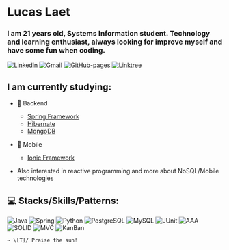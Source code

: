 # Lucas Laet 

### I am 21 years old, Systems Information student. Technology and learning enthusiast, always looking for improve myself and have some fun when coding.

[![Linkedin](https://img.shields.io/badge/-lucaslaet-blue?style=flat-square&logo=Linkedin&logoColor=white&link=https://www.linkedin.com/in/lucas-laet-b47452187/)](https://www.linkedin.com/in/lucas-laet-b47452187/)
[![Gmail](https://img.shields.io/badge/-lucas.laetlira@gmail.com-c14438?style=flat-square&logo=Gmail&logoColor=white&link=mailto:lucas.laetlira@gmail.com)](mailto:lucas.laetlira@gmail.com)
[![GitHub-pages](https://img.shields.io/badge/GitHub%20pages-Lucas%20Laet-green)](https://llaet.github.io/)
[![Linktree](https://img.shields.io/badge/Linktree-llaet-brightgreen)](https://linktr.ee/llaet)

## I am currently studying:
* 🧠 Backend
  - [Spring Framework](https://spring.io/)
  - [Hibernate](https://hibernate.org/)
  - [MongoDB](https://www.mongodb.com/)

* 📱 Mobile
  - [Ionic Framework](https://ionicframework.com/)

* Also interested in reactive programming and more about NoSQL/Mobile technologies

## 💻 Stacks/Skills/Patterns:
![Java](https://img.shields.io/badge/Backend-Java-orange)
![Spring](https://img.shields.io/badge/Backend-Spring-brightgreen)
![Python](https://img.shields.io/badge/Backend-Python-blue)
![PostgreSQL](https://img.shields.io/badge/Database-PostgreSQL-yellowgreen)
![MySQL](https://img.shields.io/badge/Database-MySQL-9cf)
![JUnit](https://img.shields.io/badge/QA-JUnit-red)
![AAA](https://img.shields.io/badge/QA-AAA-green)
![SOLID](https://img.shields.io/badge/Pattern-SOLID-blueviolet)
![MVC](https://img.shields.io/badge/Pattern-MVC-ff69b4)
![KanBan](https://img.shields.io/badge/Agile-KanBan-yellow)

    ~ \[T]/ Praise the sun!
<!--
**llaet/llaet** is a ✨ _special_ ✨ repository because its `README.md` (this file) appears on your GitHub profile.

Here are some ideas to get you started:

- 🔭 I’m currently working on ...
- 🌱 I’m currently learning ...
- 👯 I’m looking to collaborate on ...
- 🤔 I’m looking for help with ...
- 💬 Ask me about ...
- 📫 How to reach me: ...
- 😄 Pronouns: ...
- ⚡ Fun fact: ...
-->
